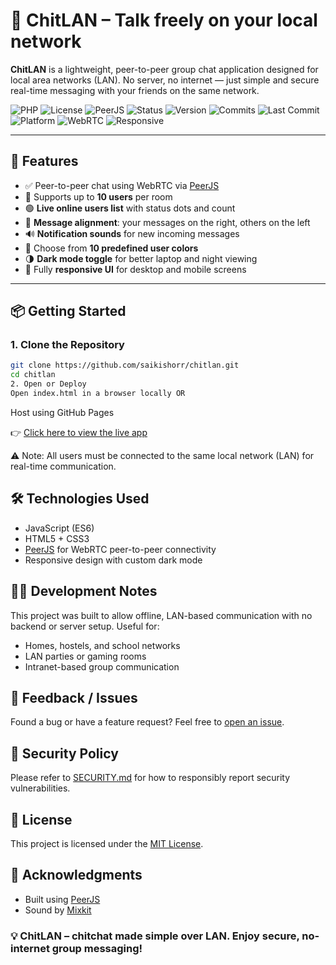 # 💬 ChitLAN – Talk freely on your local network

**ChitLAN** is a lightweight, peer-to-peer group chat application designed for local area networks (LAN). No server, no internet — just simple and secure real-time messaging with your friends on the same network.



![PHP](https://img.shields.io/badge/PHP-8.1+-blue)
![License](https://img.shields.io/badge/license-MIT-green)
![PeerJS](https://img.shields.io/badge/peerjs-1.5.5-yellow)
![Status](https://img.shields.io/badge/status-active-brightgreen)
![Version](https://img.shields.io/github/v/release/saikishorr/chitlan?label=version)
![Commits](https://img.shields.io/github/commit-activity/m/saikishorr/chitlan)
![Last Commit](https://img.shields.io/github/last-commit/saikishorr/chitlan)
![Platform](https://img.shields.io/badge/platform-browser%20only-lightgrey)
![WebRTC](https://img.shields.io/badge/tech-WebRTC-red)
![Responsive](https://img.shields.io/badge/mobile%20friendly-yes-orange)

<!-- ![Issues](https://img.shields.io/github/issues/saikishorr/chitlan)
![Pull Requests](https://img.shields.io/github/issues-pr/saikishorr/chitlan)-->

---

## 🚀 Features

- ✅ Peer-to-peer chat using WebRTC via [PeerJS](https://peerjs.com/)
- 👥 Supports up to **10 users** per room
- 🟢 **Live online users list** with status dots and count
- 💬 **Message alignment**: your messages on the right, others on the left
- 🔊 **Notification sounds** for new incoming messages
- 🎨 Choose from **10 predefined user colors**
- 🌗 **Dark mode toggle** for better laptop and night viewing
- 📱 Fully **responsive UI** for desktop and mobile screens

---

## 📦 Getting Started

### 1. Clone the Repository

```bash
git clone https://github.com/saikishorr/chitlan.git
cd chitlan
2. Open or Deploy
Open index.html in a browser locally OR
```
Host using GitHub Pages

👉 <a href="https://saikishorr.github.io/chitlan" target="_blank">Click here to view the live app</a>

⚠️ Note: All users must be connected to the same local network (LAN) for real-time communication.

## 🛠 Technologies Used
- JavaScript (ES6)
- HTML5 + CSS3
- [PeerJS](https://peerjs.com/) for WebRTC peer-to-peer connectivity
- Responsive design with custom dark mode

## 🧑‍💻 Development Notes
This project was built to allow offline, LAN-based communication with no backend or server setup. Useful for:

- Homes, hostels, and school networks
- LAN parties or gaming rooms
- Intranet-based group communication

## 📢 Feedback / Issues
Found a bug or have a feature request?
 Feel free to [open an issue](https://github.com/saikishorr/chitlan/issues/).

## 🔐 Security Policy
Please refer to [SECURITY.md](./SECURITY.md) for how to responsibly report security vulnerabilities.

## 📄 License
This project is licensed under the [MIT License](./LICENSE).

## 🙌 Acknowledgments
- Built using [PeerJS](https://peerjs.com/)
- Sound by [Mixkit](https://mixkit.co/free-sound-effects/notification/)

### 💡 ChitLAN – chitchat made simple over LAN. Enjoy secure, no-internet group messaging!
